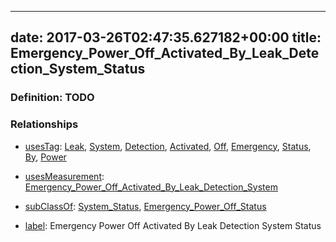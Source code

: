 
---
date: 2017-03-26T02:47:35.627182+00:00
title: Emergency_Power_Off_Activated_By_Leak_Detection_System_Status
---
### Definition: TODO

### Relationships

* [usesTag](https://brickschema.org/schema/1.0/BrickFrame#usesTag): [Leak](https://brickschema.org/schema/1.0/BrickTag#Leak), [System](https://brickschema.org/schema/1.0/BrickTag#System), [Detection](https://brickschema.org/schema/1.0/BrickTag#Detection), [Activated](https://brickschema.org/schema/1.0/BrickTag#Activated), [Off](https://brickschema.org/schema/1.0/BrickTag#Off), [Emergency](https://brickschema.org/schema/1.0/BrickTag#Emergency), [Status](https://brickschema.org/schema/1.0/BrickTag#Status), [By](https://brickschema.org/schema/1.0/BrickTag#By), [Power](https://brickschema.org/schema/1.0/BrickTag#Power)

* [usesMeasurement](https://brickschema.org/schema/1.0/BrickFrame#usesMeasurement): [Emergency_Power_Off_Activated_By_Leak_Detection_System](https://brickschema.org/schema/1.0/Brick#Emergency_Power_Off_Activated_By_Leak_Detection_System)

* [subClassOf](http://www.w3.org/2000/01/rdf-schema#subClassOf): [System_Status](https://brickschema.org/schema/1.0/Brick#System_Status), [Emergency_Power_Off_Status](https://brickschema.org/schema/1.0/Brick#Emergency_Power_Off_Status)

* [label](http://www.w3.org/2000/01/rdf-schema#label): Emergency Power Off Activated By Leak Detection System Status
